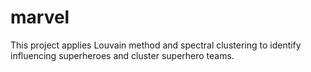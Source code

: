 # marvel

This project applies Louvain method and spectral clustering to identify influencing superheroes and cluster superhero teams.
